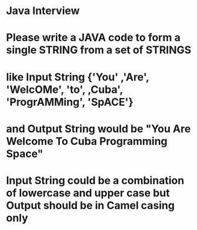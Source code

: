 # Java Interview

# Please write a JAVA code to form a single STRING from a set of STRINGS
# like Input String {'You' ,'Are', 'WelcOMe', 'to', ,Cuba', 'ProgrAMMing',  'SpACE'}
# and Output String would be "You Are Welcome To Cuba Programming Space"

# Input String could be a combination of lowercase and upper case but Output should be in Camel casing only